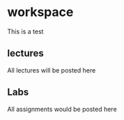 # workspace

This is a test

## lectures
All lectures will be posted here
## Labs 
All assignments would be posted here
